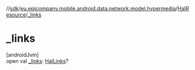 //[sdk](../../../index.md)/[eu.epicompany.mobile.android.data.network.model.hypermedia](../index.md)/[HalResource](index.md)/[_links](_links.md)

# _links

[androidJvm]\
open val [_links](_links.md): [HalLinks](../-hal-links/index.md)?
